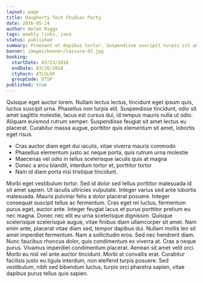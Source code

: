 ```yaml
---
layout: page
title: Dougherty Tech Studios Party
date: 2016-05-24
author: Helen Riggs
tags: weekly links, java
status: published
summary: Praesent et dapibus tortor. Suspendisse suscipit turpis sit amet.
banner: images/banner/leisure-02.jpg
booking:
  startDate: 03/23/2018
  endDate: 03/26/2018
  ctyhocn: ATLSLHX
  groupCode: DTSP
published: true
---
```

Quisque eget auctor lorem. Nullam lectus lectus, tincidunt eget ipsum quis, luctus suscipit urna. Phasellus non turpis elit. Suspendisse tincidunt, odio sit amet sagittis molestie, lacus est cursus dui, id tempus mauris nulla ut odio. Aliquam euismod rutrum semper. Suspendisse feugiat sit amet lectus eu placerat. Curabitur massa augue, porttitor quis elementum sit amet, lobortis eget risus.

* Cras auctor diam eget dui iaculis, vitae viverra mauris commodo
* Phasellus elementum justo ac neque porta, quis rutrum urna molestie
* Maecenas vel odio in tellus scelerisque iaculis quis at magna
* Donec a arcu blandit, interdum tortor et, porttitor tortor
* Nam id diam porta nisi tristique tincidunt.

Morbi eget vestibulum tortor. Sed id dolor sed tellus porttitor malesuada id sit amet sapien. Ut iaculis ultricies vulputate. Integer varius sed ante lobortis malesuada. Mauris pulvinar felis a dolor placerat posuere. Integer consequat suscipit tellus ac fermentum. Cras eget mi luctus, fermentum purus eget, auctor ante. Integer feugiat lacus et purus porttitor pretium eu nec magna. Donec nec elit eu urna scelerisque dignissim. Quisque scelerisque scelerisque augue, vitae finibus diam ullamcorper sit amet.
Nam enim ante, placerat vitae diam sed, tempor dapibus dui. Nullam mollis leo sit amet imperdiet fermentum. Nam a sollicitudin eros. Sed nec hendrerit diam. Nunc faucibus rhoncus dolor, quis condimentum ex viverra at. Cras a neque purus. Vivamus imperdiet condimentum placerat. Aenean sit amet velit orci. Morbi eu nisl vel ante auctor tincidunt. Morbi at convallis erat. Curabitur facilisis justo eu ligula interdum, non eleifend turpis posuere. Sed vestibulum, nibh sed bibendum luctus, turpis orci pharetra sapien, vitae dapibus purus tellus quis sapien.
